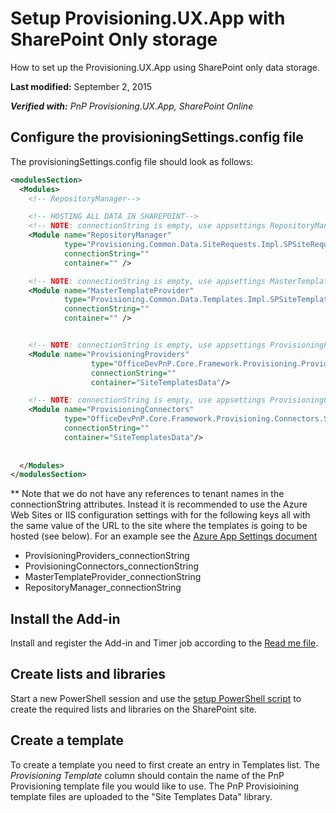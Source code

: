 # Setup Provisioning.UX.App with SharePoint Only storage
How to set up the Provisioning.UX.App using SharePoint only data storage.

 **Last modified:** September 2, 2015

 _**Verified with:** PnP Provisioning.UX.App, SharePoint Online_

 
## Configure the provisioningSettings.config file
The provisioningSettings.config file should look as follows:
```XML
<modulesSection>
  <Modules>
    <!-- RepositoryManager-->

    <!-- HOSTING ALL DATA IN SHAREPOINT-->
    <!-- NOTE: connectionString is empty, use appsettings RepositoryManager_connectionString to store URL -->
    <Module name="RepositoryManager"         
            type="Provisioning.Common.Data.SiteRequests.Impl.SPSiteRequestManager, Provisioning.Common"
            connectionString=""
            container="" />

    <!-- NOTE: connectionString is empty, use appsettings MasterTemplateProvider_connectionString to store URL -->
    <Module name="MasterTemplateProvider"
            type="Provisioning.Common.Data.Templates.Impl.SPSiteTemplateManager, Provisioning.Common"
            connectionString=""
            container="" />


    <!-- NOTE: connectionString is empty, use appsettings ProvisioningProviders_connectionString to store URL -->
    <Module name="ProvisioningProviders"
                  type="OfficeDevPnP.Core.Framework.Provisioning.Providers.Xml.XMLSharePointTemplateProvider, OfficeDevPnP.Core"
                  connectionString=""
                  container="SiteTemplatesData"/>

    <!-- NOTE: connectionString is empty, use appsettings ProvisioningConnectors_connectionString to store URL -->
    <Module name="ProvisioningConnectors"
            type="OfficeDevPnP.Core.Framework.Provisioning.Connectors.SharePointConnector, OfficeDevPnP.Core"
            connectionString=""
            container="SiteTemplatesData"/>
    
    
  </Modules>
</modulesSection>
```
** Note that we do not have any references to tenant names in the connectionString attributes. Instead it is recommended to use the Azure Web Sites or IIS configuration settings with for the following keys all with the same value of the URL to the site where the templates is going to be hosted (see below). For an example see the [Azure App Settings document](Azure-App-Settings.md)

 - ProvisioningProviders_connectionString
 - ProvisioningConnectors_connectionString
 - MasterTemplateProvider_connectionString
 - RepositoryManager_connectionString


## Install the Add-in
Install and register the Add-in and Timer job according to the [Read me file](readme.md). 

## Create lists and libraries
Start a new PowerShell session and use the [setup PowerShell script](Setup/SetupSPRepository.ps1) to create the required lists and libraries on the SharePoint site.

## Create a template
To create a template you need to first create an entry in Templates list. The *Provisioning Template* column should contain the name of the PnP Provisioning template file you would like to use. The PnP Provisioining template files are uploaded to the "Site Templates Data" library.




